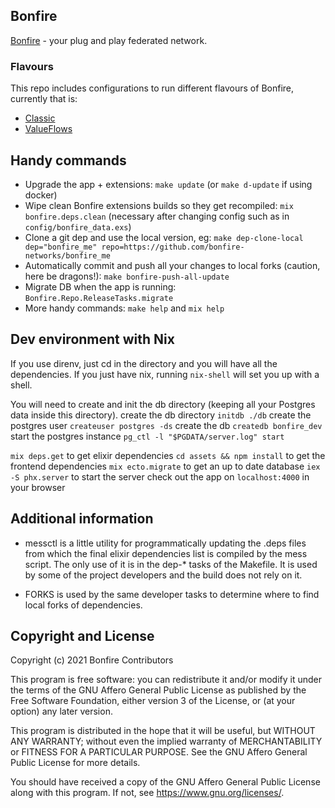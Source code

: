 ## Bonfire 
[Bonfire](https://bonfirenetworks.org/)  - your plug and play federated network. 

### Flavours
This repo includes configurations to run different flavours of Bonfire, currently that is:
* [Classic](flavours/classic) 
* [ValueFlows](flavours/valueflows) 


## Handy commands

* Upgrade the app + extensions: `make update`  (or `make d-update` if using docker)
* Wipe clean Bonfire extensions builds so they get recompiled: `mix bonfire.deps.clean` (necessary after changing config such as in `config/bonfire_data.exs`)
* Clone a git dep and use the local version, eg: `make dep-clone-local dep="bonfire_me" repo=https://github.com/bonfire-networks/bonfire_me` 
* Automatically commit and push all your changes to local forks (caution, here be dragons!): `make bonfire-push-all-update` 
* Migrate DB when the app is running: `Bonfire.Repo.ReleaseTasks.migrate`
* More handy commands: `make help` and `mix help`

## Dev environment with Nix

If you use direnv, just cd in the directory and you will have all the dependencies. If you just have nix, running `nix-shell` will set you up with a shell.

You will need to create and init the db directory (keeping all your Postgres data inside this directory).
create the db directory `initdb ./db`
create the postgres user `createuser postgres -ds`
create the db `createdb bonfire_dev`
start the postgres instance `pg_ctl -l "$PGDATA/server.log" start`

`mix deps.get` to get elixir dependencies
`cd assets && npm install` to get the frontend dependencies
`mix ecto.migrate` to get an up to date database
`iex -S phx.server` to start the server
check out the app on `localhost:4000` in your browser

## Additional information

- messctl is a little utility for programmatically updating the .deps files from which the final elixir dependencies list is compiled by the mess script. The only use of it is in the dep-* tasks of the Makefile. It is used by some of the project developers and the build does not rely on it.

- FORKS is used by the same developer tasks to determine where to find local forks of dependencies.

## Copyright and License

Copyright (c) 2021 Bonfire Contributors

This program is free software: you can redistribute it and/or modify
it under the terms of the GNU Affero General Public License as
published by the Free Software Foundation, either version 3 of the
License, or (at your option) any later version.

This program is distributed in the hope that it will be useful, but
WITHOUT ANY WARRANTY; without even the implied warranty of
MERCHANTABILITY or FITNESS FOR A PARTICULAR PURPOSE.  See the GNU
Affero General Public License for more details.

You should have received a copy of the GNU Affero General Public
License along with this program.  If not, see <https://www.gnu.org/licenses/>.
